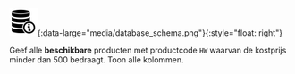 ![Database schema](media/database_info_icon.png){:data-large="media/database_schema.png"}{:style="float: right"}

Geef alle **beschikbare** producten met productcode `HW` waarvan de kostprijs minder dan 500 bedraagt. Toon alle kolommen.
